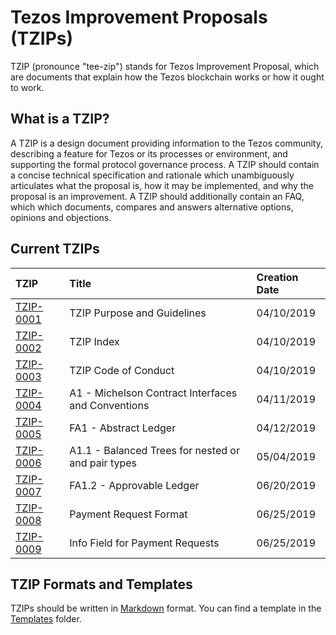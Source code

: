 # Tezos Improvement Proposals (TZIPs)

TZIP (pronounce "tee-zip") stands for Tezos Improvement Proposal, which are documents that explain how the Tezos blockchain works or how it ought to work.


## What is a TZIP?

A TZIP is a design document providing information to the Tezos community, describing a feature for Tezos or its processes or environment, and supporting the formal protocol governance process. A TZIP should contain a concise technical specification and rationale which unambiguously articulates what the proposal is, how it may be implemented, and why the proposal is an improvement. A TZIP should additionally contain an FAQ, which which documents, compares and answers alternative options, opinions and objections.



## Current TZIPs

| TZIP         | Title                                              | Creation Date |
| :---         | :---                                               | :---          |
| [TZIP-0001]  | TZIP Purpose and Guidelines                        | 04/10/2019    |
| [TZIP-0002]  | TZIP Index                                         | 04/10/2019    |
| [TZIP-0003]  | TZIP Code of Conduct                               | 04/10/2019    |
| [TZIP-0004]  | A1 - Michelson Contract Interfaces and Conventions | 04/11/2019    |
| [TZIP-0005]  | FA1 - Abstract Ledger                              | 04/12/2019    |
| [TZIP-0006]  | A1.1 - Balanced Trees for nested or and pair types | 05/04/2019    |
| [TZIP-0007]  | FA1.2 - Approvable Ledger                          | 06/20/2019    |
| [TZIP-0008]  | Payment Request Format                             | 06/25/2019    |
| [TZIP-0009]  | Info Field for Payment Requests                    | 06/25/2019    |




## TZIP Formats and Templates

TZIPs should be written in [Markdown] format. You can find a template in the [Templates] folder.


[TZIP-0001]: Proposals/TZIP-0001
[TZIP-0002]: Proposals/TZIP-0002
[TZIP-0003]: Proposals/TZIP-0003
[TZIP-0004]: Proposals/TZIP-0004
[TZIP-0005]: Proposals/TZIP-0005
[TZIP-0006]: Proposals/TZIP-0006
[TZIP-0007]: Proposals/TZIP-0007
[TZIP-0008]: Proposals/TZIP-0008
[TZIP-0009]: Proposals/TZIP-0009
[Markdown]: https://docs.gitlab.com/ee/user/markdown.html
[Templates]: Templates

